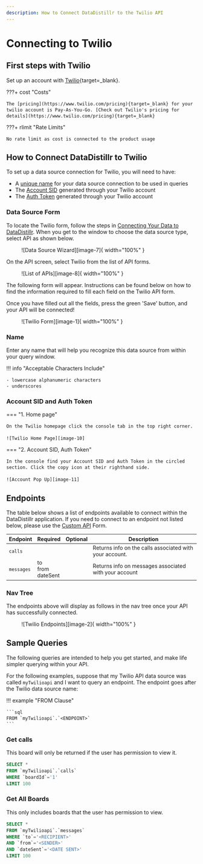 ```yaml
---
description: How to Connect DataDistillr to the Twilio API
---
```


# Connecting to Twilio

## First steps with Twilio
Set up an account with [Twilio](https://www.twilio.com/try-twilio){target=_blank}.

???+ cost "Costs"
    
    The [pricing](https://www.twilio.com/pricing){target=_blank} for your twilio account is Pay-As-You-Go. [Check out Twilio's pricing for details](https://www.twilio.com/pricing){target=_blank}

???+ rlimit "Rate Limits"

    No rate limit as cost is connected to the product usage 

## How to Connect DataDistillr to Twilio
To set up a data source connection for Twilio, you will need to have:

- A [unique name](#name) for your data source connection to be used in queries
- The [Account SID](#api-key) generated through your Twilio account
- The [Auth Token](#api-key) generated through your Twilio account

### Data Source Form
To locate the Twilio form, follow the steps in [Connecting Your Data to DataDistillr](../../). When you get to the window to choose the data source type, select API as shown below.

<figure markdown>
  ![Data Source Wizard][image-7]{ width="100%" }
</figure>



On the API screen, select Twilio from the list of API forms.

<figure markdown>
  ![List of APIs][image-8]{ width="100%" }
</figure>



The following form will appear. Instructions can be found below on how to find the information required to fill each field on the Twilio API form.

Once you have filled out all the fields, press the green 'Save' button, and your API will be connected!

<figure markdown>
  ![Twilio Form][image-1]{ width="100%" }
</figure>


### Name
Enter any name that will help you recognize this data source from within your query window.

!!! info "Acceptable Characters Include"

    - lowercase alphanumeric characters
    - underscores


### Account SID and Auth Token

=== "1. Home page"

    On the Twilio homepage click the console tab in the top right corner.

    ![Twilio Home Page][image-10]

=== "2. Account SID, Auth Token"

    In the console find your Account SID and Auth Token in the circled section. Click the copy icon at their righthand side.

    ![Account Pop Up][image-11]


## Endpoints
The table below shows a list of endpoints available to connect within the DataDistillr application. If you need to connect to an endpoint not listed below, please use the [Custom API](custom-apis.md) Form.

| Endpoint   | Required               | Optional | Description                                             |
|------------|------------------------|----------|---------------------------------------------------------|
| `calls`    |                        |          | Returns info on the calls associated with your account. |
| `messages` | to<br>from<br>dateSent |          | Returns info on messages associated with your account   |



### Nav Tree
The endpoints above will display as follows in the nav tree once your API has successfully connected.

<figure markdown>
  ![Twilio Endpoints][image-2]{ width="100%" }
</figure>


## Sample Queries
The following queries are intended to help you get started, and make life simpler querying within your API.

For the following examples, suppose that my Twilio API data source was called `myTwilioapi` and I want to query an endpoint. The endpoint goes after the Twilio data source name:

!!! example "FROM Clause"

    ```sql
    FROM `myTwilioapi`.`<ENDPOINT>`
    ```



### Get calls
This board will only be returned if the user has permission to view it.

```sql
SELECT *
FROM `myTwilioapi`.`calls`
WHERE `boardId`='1'
LIMIT 100
```

### Get All Boards
This only includes boards that the user has permission to view.

```sql
SELECT *
FROM `myTwilioapi`.`messages`
WHERE `to`='<RECIPIENT>'
AND `from`='<SENDER>'
AND `dateSent`='<DATE SENT>'
LIMIT 100
```



[image-1]: ../../img/api/twilio/twilio-form.png
[image-2]: ../../img/api/twilio/twilio-navtree.png
[image-7]: ../../img/api/data-source-wizard-api-light.png
[image-8]: ../../img/api/twilio/twilio-api-select.png
[image-10]: ../../img/api/twilio/twilio-console.png
[image-11]: ../../img/api/twilio/twilio-creds.png